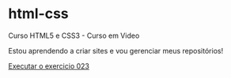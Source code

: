# html-css
 Curso HTML5 e CSS3 - Curso em Video

Estou aprendendo a criar sites e vou gerenciar meus repositórios!

<a href="https://atthums.github.io/html-css/exercicios/ex023/tabela002.html" target="_blank">Executar o exercicio 023</a>